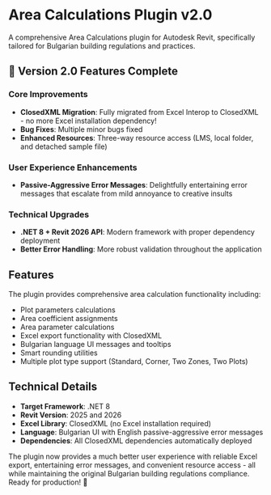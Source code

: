 # Area Calculations Plugin v2.0

A comprehensive Area Calculations plugin for Autodesk Revit, specifically tailored for Bulgarian building regulations and practices.

## 🎉 Version 2.0 Features Complete

### **Core Improvements**
- **ClosedXML Migration**: Fully migrated from Excel Interop to ClosedXML - no more Excel installation dependency!
- **Bug Fixes**: Multiple minor bugs fixed
- **Enhanced Resources**: Three-way resource access (LMS, local folder, and detached sample file)

### **User Experience Enhancements** 
- **Passive-Aggressive Error Messages**: Delightfully entertaining error messages that escalate from mild annoyance to creative insults

### **Technical Upgrades**
- **.NET 8 + Revit 2026 API**: Modern framework with proper dependency deployment
- **Better Error Handling**: More robust validation throughout the application

## Features

The plugin provides comprehensive area calculation functionality including:
- Plot parameters calculations
- Area coefficient assignments 
- Area parameter calculations
- Excel export functionality with ClosedXML
- Bulgarian language UI messages and tooltips
- Smart rounding utilities
- Multiple plot type support (Standard, Corner, Two Zones, Two Plots)

## Technical Details

- **Target Framework**: .NET 8
- **Revit Version**: 2025 and 2026
- **Excel Library**: ClosedXML (no Excel installation required)
- **Language**: Bulgarian UI with English passive-aggressive error messages
- **Dependencies**: All ClosedXML dependencies automatically deployed

The plugin now provides a much better user experience with reliable Excel export, entertaining error messages, and convenient resource access - all while maintaining the original Bulgarian building regulations compliance. Ready for production! 🚀
